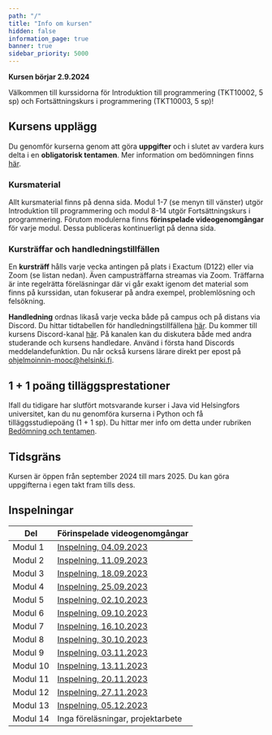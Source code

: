 ```yaml
---
path: "/"
title: "Info om kursen"
hidden: false
information_page: true
banner: true
sidebar_priority: 5000
---
```


**Kursen börjar 2.9.2024**

Välkommen till kurssidorna för Introduktion till programmering (TKT10002, 5 sp) och Fortsättningskurs i programmering (TKT10003, 5 sp)! 

## Kursens upplägg

Du genomför kurserna genom att göra **uppgifter** och i slutet av vardera kurs delta i en **obligatorisk tentamen**. Mer information om bedömningen finns [här](https://rage.github.io/ohjelmointi-24-sv/bedomningar-och-prov).

### Kursmaterial
Allt kursmaterial finns på denna sida. Modul 1-7 (se menyn till vänster) utgör Introduktion till programmering och modul 8-14 utgör Fortsättningskurs i programmering. Förutom modulerna finns **förinspelade videogenomgångar** för varje modul. Dessa publiceras kontinuerligt på denna sida. 

### Kursträffar och handledningstillfällen 
En **kursträff** hålls varje vecka antingen på plats i Exactum (D122) eller via Zoom (se listan nedan). Även campusträffarna streamas via Zoom. Träffarna är inte regelrätta föreläsningar där vi går exakt igenom det material som finns på kurssidan, utan fokuserar på andra exempel, problemlösning och felsökning. 

**Handledning** ordnas likaså varje vecka både på campus och på distans via Discord. Du hittar tidtabellen för handledningstillfällena [här](https://rage.github.io/ohjelmointi-24-sv/stod). Du kommer till kursens Discord-kanal [här](https://study.cs.helsinki.fi/discord/join/ohjelmoinnin_mooc). På kanalen kan du diskutera både med andra studerande och kursens handledare. Använd i första hand Discords meddelandefunktion. Du når också kursens lärare direkt per epost på ohjelmoinnin-mooc@helsinki.fi.

## 1 + 1 poäng tilläggsprestationer

Ifall du tidigare har slutfört motsvarande kurser i Java vid Helsingfors universitet, kan du nu genomföra kurserna i Python och få tilläggsstudiepoäng (1 + 1 sp). Du hittar mer info om detta under rubriken [Bedömning och tentamen](https://rage.github.io/ohjelmointi-24-sv/bedomningar-och-prov).

## Tidsgräns

Kursen är öppen från september 2024 till mars 2025. Du kan göra uppgifterna i egen takt fram tills dess.

## Inspelningar

Del      | Förinspelade videogenomgångar
---------|---------------
Modul 1  | [Inspelning, 04.09.2023](https://youtu.be/D747XGyM3Ys)
Modul 2  | [Inspelning, 11.09.2023](https://youtu.be/CGBUjc_ZbfE)
Modul 3  | [Inspelning, 18.09.2023](https://youtu.be/MXdj96x2sdo)
Modul 4  | [Inspelning, 25.09.2023](https://youtu.be/W8D7xonW-Ss)
Modul 5  | [Inspelning, 02.10.2023](https://youtu.be/F6AyZORGcac)
Modul 6  | [Inspelning, 09.10.2023](https://youtu.be/MI9LLe4n_WQ)
Modul 7  | [Inspelning, 16.10.2023](https://youtu.be/dst-3rSenIw)
Modul 8  | [Inspelning, 30.10.2023](https://youtu.be/t2hzBwBRE7Q)
Modul 9  | [Inspelning, 03.11.2023](https://youtu.be/jVxnPyf769Y)
Modul 10 | [Inspelning, 13.11.2023](https://youtu.be/5AdWw8qD4ns)
Modul 11 | [Inspelning, 20.11.2023](https://youtu.be/pupTIw6ZZ4o)
Modul 12 | [Inspelning, 27.11.2023](https://youtu.be/Eti9wBaLIws)
Modul 13 | [Inspelning, 05.12.2023](https://youtu.be/BIkhyeiLEYg)
Modul 14 | Inga föreläsningar, projektarbete
